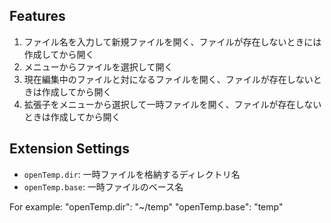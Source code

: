 ## Features

1. ファイル名を入力して新規ファイルを開く、ファイルが存在しないときには作成してから開く
2. メニューからファイルを選択して開く
3. 現在編集中のファイルと対になるファイルを開く、ファイルが存在しないときは作成してから開く
4. 拡張子をメニューから選択して一時ファイルを開く、ファイルが存在しないときは作成してから開く

## Extension Settings

* `openTemp.dir`: 一時ファイルを格納するディレクトリ名
* `openTemp.base`: 一時ファイルのベース名

For example:
	"openTemp.dir": "~/temp"
	"openTemp.base": "temp"
